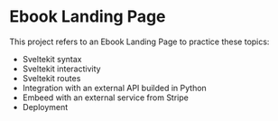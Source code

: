 # Ebook Landing Page

This project refers to an Ebook Landing Page to practice these topics:

- Sveltekit syntax
- Sveltekit interactivity
- Sveltekit routes
- Integration with an external API builded in Python
- Embeed with an external service from Stripe
- Deployment
